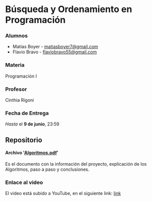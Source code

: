 # Búsqueda y Ordenamiento en Programación
### Alumnos
- Matías Boyer - <matiasboyer7@gmail.com>
- Flavio Bravo - <flaviobravo55@gmail.com>
### Materia
Programación I
### Profesor
Cinthia Rigoni

### Fecha de Entrega
*Hasta* el **9 de junio**, 23:59

## Repositorio
#### Archivo '[Algoritmos.pdf](./Algoritmos.pdf)'
Es el documento con la información del proyecto, explicación de los Algoritmos, paso a paso y conclusiones.

### Enlace al video
El video está subido a YouTube, en el siguiente link:
[link](https://youtube.com/asd)
